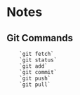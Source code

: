 # Notes

## Git Commands

        `git fetch`
        `git status`
        `git add`
        `git commit`
        `git push`
        `git pull`

    